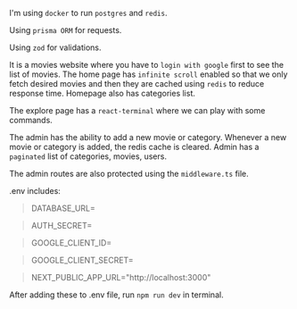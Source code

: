 I'm using `docker` to run `postgres` and `redis`.

Using `prisma ORM` for requests.

Using `zod` for validations.

It is a movies website where you have to `login with google` first to see the list of movies. The home page has `infinite scroll` enabled so that we only fetch desired movies and then they are cached using `redis` to reduce response time. Homepage also has categories list.

The explore page has a `react-terminal` where we can play with some commands.

The admin has the ability to add a new movie or category. Whenever a new movie or category is added, the redis cache is cleared. Admin has a `paginated` list of categories, movies, users.

The admin routes are also protected using the `middleware.ts` file.

.env includes:

> DATABASE_URL=

> AUTH_SECRET=

> GOOGLE_CLIENT_ID=

> GOOGLE_CLIENT_SECRET=

> NEXT_PUBLIC_APP_URL="http://localhost:3000"

After adding these to .env file, run `npm run dev` in terminal.
